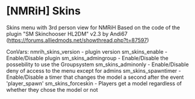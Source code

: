 # [NMRiH] Skins
Skins menu with 3rd person view for NMRiH
Based on the code of the plugin "SM Skinchooser HL2DM" v2.3 by Andi67 (https://forums.alliedmods.net/showthread.php?t=87597)

ConVars:
	nmrih_skins_version	- plugin version
	sm_skins_enable		- Enable/Disable plugin
	sm_skins_admingroup	- Enable/Disable the possebility to use the Groupsystem
	sm_skins_adminonly	- Enable/Disable deny of access to the menu except for admins
	sm_skins_spawntimer	- Enable/Disable a timer that changes the model a second after the event 'player_spawn'
	sm_skins_forceskin	- Players get a model regardless of whether they chose the model or not